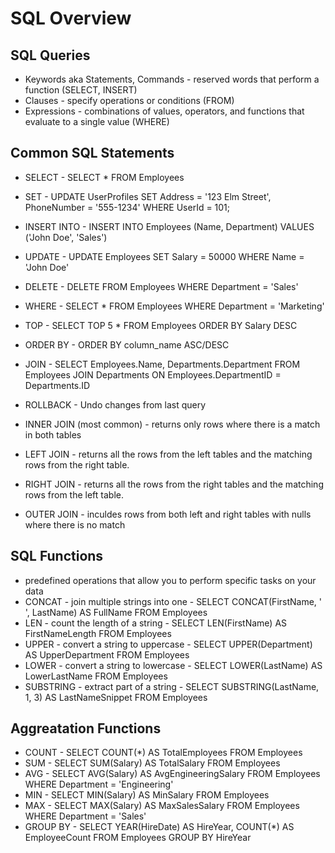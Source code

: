 # SQL Overview

## SQL Queries
- Keywords aka Statements, Commands - reserved words that perform a function (SELECT, INSERT)
- Clauses - specify operations or conditions (FROM)
- Expressions - combinations of values, operators, and functions that evaluate to a single value (WHERE)

## Common SQL Statements
- SELECT - SELECT * FROM Employees
- SET - UPDATE UserProfiles SET Address = '123 Elm Street', PhoneNumber = '555-1234' WHERE UserId = 101;
- INSERT INTO - INSERT INTO Employees (Name, Department) VALUES ('John Doe', 'Sales')
- UPDATE - UPDATE Employees SET Salary = 50000 WHERE Name = 'John Doe'
- DELETE - DELETE FROM Employees WHERE Department = 'Sales'
- WHERE - SELECT * FROM Employees WHERE Department = 'Marketing'
- TOP - SELECT TOP 5 * FROM Employees ORDER BY Salary DESC
- ORDER BY - ORDER BY column_name ASC/DESC
- JOIN - SELECT Employees.Name, Departments.Department FROM Employees JOIN Departments ON Employees.DepartmentID = Departments.ID
- ROLLBACK - Undo changes from last query

- INNER JOIN (most common) - returns only rows where there is a match in both tables
- LEFT JOIN - returns all the rows from the left tables and the matching rows from the right table.
- RIGHT JOIN - returns all the rows from the right tables and the matching rows from the left table.
- OUTER JOIN - inculdes rows from both left and right tables with nulls where there is no match

## SQL Functions
- predefined operations that allow you to perform specific tasks on your data
- CONCAT - join multiple strings into one - SELECT CONCAT(FirstName, ' ', LastName) AS FullName FROM Employees
- LEN - count the length of a string - SELECT LEN(FirstName) AS FirstNameLength FROM Employees
- UPPER - convert a string to uppercase - SELECT UPPER(Department) AS UpperDepartment FROM Employees
- LOWER - convert a string to lowercase - SELECT LOWER(LastName) AS LowerLastName FROM Employees
- SUBSTRING - extract part of a string - SELECT SUBSTRING(LastName, 1, 3) AS LastNameSnippet FROM Employees

## Aggreatation Functions
- COUNT - SELECT COUNT(*) AS TotalEmployees FROM Employees
- SUM - SELECT SUM(Salary) AS TotalSalary FROM Employees
- AVG - SELECT AVG(Salary) AS AvgEngineeringSalary FROM Employees WHERE Department = 'Engineering'
- MIN - SELECT MIN(Salary) AS MinSalary FROM Employees
- MAX - SELECT MAX(Salary) AS MaxSalesSalary FROM Employees WHERE Department = 'Sales'
- GROUP BY - SELECT YEAR(HireDate) AS HireYear, COUNT(*) AS EmployeeCount FROM Employees GROUP BY HireYear